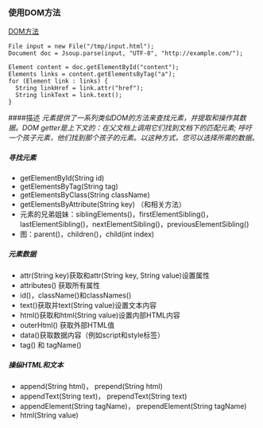 ### 使用DOM方法

[DOM方法](https://jsoup.org/cookbook/extracting-data/dom-navigation)

```
File input = new File("/tmp/input.html");
Document doc = Jsoup.parse(input, "UTF-8", "http://example.com/");

Element content = doc.getElementById("content");
Elements links = content.getElementsByTag("a");
for (Element link : links) {
  String linkHref = link.attr("href");
  String linkText = link.text();
}

```

####描述
_元素提供了一系列类似DOM的方法来查找元素，并提取和操作其数据。DOM getter是上下文的：在父文档上调用它们找到文档下的匹配元素; 呼吁一个孩子元素，他们找到那个孩子的元素。以这种方式，您可以选择所需的数据。_

##### 寻找元素
- getElementById(String id)
- getElementsByTag(String tag)
- getElementsByClass(String className)
- getElementsByAttribute(String key) （和相关方法）
- 元素的兄弟姐妹：siblingElements()，firstElementSibling()，lastElementSibling()，nextElementSibling()，previousElementSibling()
- 图：parent()，children()，child(int index)

##### 元素数据
- attr(String key)获取和attr(String key, String value)设置属性
- attributes() 获取所有属性
- id()，className()和classNames()
- text()获取并text(String value)设置文本内容
- html()获取和html(String value)设置内部HTML内容
- outerHtml() 获取外部HTML值
- data()获取数据内容（例如script和style标签）
- tag() 和 tagName()

##### 操纵HTML和文本
- append(String html)， prepend(String html)
- appendText(String text)， prependText(String text)
- appendElement(String tagName)， prependElement(String tagName)
- html(String value)